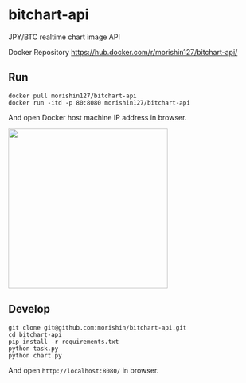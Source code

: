 # bitchart-api
JPY/BTC realtime chart image API

Docker Repository https://hub.docker.com/r/morishin127/bitchart-api/

## Run
```
docker pull morishin127/bitchart-api
docker run -itd -p 80:8080 morishin127/bitchart-api
```
And open Docker host machine IP address in browser.

<img src="https://cloud.githubusercontent.com/assets/1413408/11913321/3e2b9ffc-a6a3-11e5-8651-be15435bd840.png" width="320"/>

## Develop
```
git clone git@github.com:morishin/bitchart-api.git
cd bitchart-api
pip install -r requirements.txt
python task.py
python chart.py
```
And open `http://localhost:8080/` in browser.
